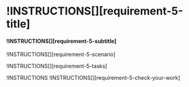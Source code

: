 # !INSTRUCTIONS[][requirement-5-title]

#### !INSTRUCTIONS[][requirement-5-subtitle]

!INSTRUCTIONS[][requirement-5-scenario]

!INSTRUCTIONS[][requirement-5-tasks]

!INSTRUCTIONS[](https://raw.githubusercontent.com/LODSContent/Challenge-V2-Framework/master/Templates/LevelSpecific/Checks/@lab.Variable(difficulty).md)
!INSTRUCTIONS[][requirement-5-check-your-work]
